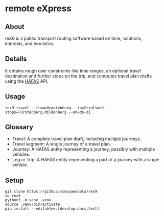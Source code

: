# remote eXpress


## About

reX9 is a public transport routing software based on time, locations, interests,
and heuristics.


## Details

It obtains rough user constraints like time ranges, an optional travel destination
and further stops on the trip, and computes travel plan drafts using the [HAFAS] API.


## Usage

```shell
rex9 travel --from=Oranienburg --to=Stralsund --stops=Fürstenberg,Mildenberg --on=do-di
```


## Glossary

- Travel: A complete travel plan draft, including multiple journeys.
- Travel segment: A single journey of a travel plan.
- Journey: A HAFAS entity representing a journey, possibly with multiple vehicles.
- Leg or Trip: A HAFAS entity representing a part of a journey with a single vehicle.


## Setup

```shell
git clone https://github.com/panodata/rex9
cd rex9
python3 -m venv .venv
source .venv/bin/activate
pip install --editable=.[develop,docs,test]
```


[HAFAS]: https://de.wikipedia.org/wiki/HAFAS

